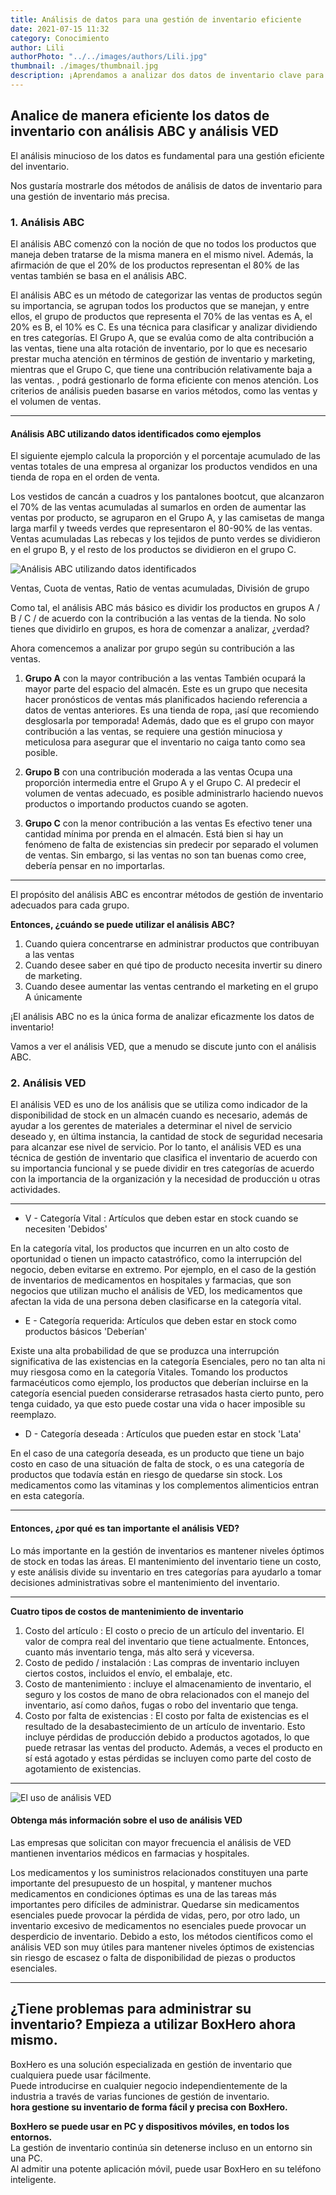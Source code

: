 ```yaml
---
title: Análisis de datos para una gestión de inventario eficiente
date: 2021-07-15 11:32
category: Conocimiento
author: Lili
authorPhoto: "../../images/authors/Lili.jpg"
thumbnail: ./images/thumbnail.jpg
description: ¡Aprendamos a analizar dos datos de inventario clave para una gestión de inventario precisa!
---
```


## Analice de manera eficiente los datos de inventario con análisis ABC y análisis VED

El análisis minucioso de los datos es fundamental para una gestión eficiente del inventario.

Nos gustaría mostrarle dos métodos de análisis de datos de inventario para una gestión de inventario más precisa.

### 1. Análisis ABC

El análisis ABC comenzó con la noción de que no todos los productos que maneja deben tratarse de la misma manera en el mismo nivel. Además, la afirmación de que el 20% de los productos representan el 80% de las ventas también se basa en el análisis ABC.

El análisis ABC es un método de categorizar las ventas de productos según su importancia, se agrupan todos los productos que se manejan, y entre ellos, el grupo de productos que representa el 70% de las ventas es A, el 20% es B, el 10% es C. Es una técnica para clasificar y analizar dividiendo en tres categorías. El Grupo A, que se evalúa como de alta contribución a las ventas, tiene una alta rotación de inventario, por lo que es necesario prestar mucha atención en términos de gestión de inventario y marketing, mientras que el Grupo C, que tiene una contribución relativamente baja a las ventas. , podrá gestionarlo de forma eficiente con menos atención. Los criterios de análisis pueden basarse en varios métodos, como las ventas y el volumen de ventas.

---

#### Análisis ABC utilizando datos identificados como ejemplos

El siguiente ejemplo calcula la proporción y el porcentaje acumulado de las ventas totales de una empresa al organizar los productos vendidos en una tienda de ropa en el orden de venta.

Los vestidos de cancán a cuadros y los pantalones bootcut, que alcanzaron el 70% de las ventas acumuladas al sumarlos en orden de aumentar las ventas por producto, se agruparon en el Grupo A, y las camisetas de manga larga marfil y tweeds verdes que representaron el 80-90% de las ventas. Ventas acumuladas Las rebecas y los tejidos de punto verdes se dividieron en el grupo B, y el resto de los productos se dividieron en el grupo C.

![Análisis ABC utilizando datos identificados](./images/1.png)

<invisible>
Ventas, Cuota de ventas, Ratio de ventas acumuladas, División de grupo
</invisible>

Como tal, el análisis ABC más básico es dividir los productos en grupos A / B / C / de acuerdo con la contribución a las ventas de la tienda. No solo tienes que dividirlo en grupos, es hora de comenzar a analizar, ¿verdad?

Ahora comencemos a analizar por grupo según su contribución a las ventas.

1. **Grupo A** con la mayor contribución a las ventas
También ocupará la mayor parte del espacio del almacén. Este es un grupo que necesita hacer pronósticos de ventas más planificados haciendo referencia a datos de ventas anteriores. Es una tienda de ropa, ¡así que recomiendo desglosarla por temporada! Además, dado que es el grupo con mayor contribución a las ventas, se requiere una gestión minuciosa y meticulosa para asegurar que el inventario no caiga tanto como sea posible.

2. **Grupo B** con una contribución moderada a las ventas
Ocupa una proporción intermedia entre el Grupo A y el Grupo C. Al predecir el volumen de ventas adecuado, es posible administrarlo haciendo nuevos productos o importando
productos cuando se agoten.

3. **Grupo C** con la menor contribución a las ventas
Es efectivo tener una cantidad mínima por prenda en el almacén. Está bien si hay un fenómeno de falta de existencias sin predecir por separado el volumen de ventas. Sin embargo, si las ventas no son tan buenas como cree, debería pensar en no importarlas.

---

El propósito del análisis ABC es encontrar métodos de gestión de inventario adecuados para cada grupo.

**Entonces, ¿cuándo se puede utilizar el análisis ABC?**

1. Cuando quiera concentrarse en administrar productos que contribuyan a las ventas
2. Cuando desee saber en qué tipo de producto necesita invertir su dinero de marketing.
3. Cuando desee aumentar las ventas centrando el marketing en el grupo A únicamente

¡El análisis ABC no es la única forma de analizar eficazmente los datos de inventario!

Vamos a ver el análisis VED, que a menudo se discute junto con el análisis ABC.

### 2. Análisis VED

El análisis VED es uno de los análisis que se utiliza como indicador de la disponibilidad de stock en un almacén cuando es necesario, además de ayudar a los gerentes de materiales a determinar el nivel de servicio deseado y, en última instancia, la cantidad de stock de seguridad necesaria para alcanzar ese nivel de servicio. Por lo tanto, el análisis VED es una técnica de gestión de inventario que clasifica el inventario de acuerdo con su importancia funcional y se puede dividir en tres categorías de acuerdo con la importancia de la organización y la necesidad de producción u otras actividades.

---

- V - Categoría Vital : Artículos que deben estar en stock cuando se necesiten 'Debidos'

En la categoría vital, los productos que incurren en un alto costo de oportunidad o tienen un impacto catastrófico, como la interrupción del negocio, deben evitarse en extremo. Por ejemplo, en el caso de la gestión de inventarios de medicamentos en hospitales y farmacias, que son negocios que utilizan mucho el análisis de VED, los medicamentos que afectan la vida de una persona deben clasificarse en la categoría vital.

- E - Categoría requerida:  Artículos que deben estar en stock como productos básicos 'Deberían'

Existe una alta probabilidad de que se produzca una interrupción significativa de las existencias en la categoría Esenciales, pero no tan alta ni muy riesgosa como en la categoría Vitales. Tomando los productos farmacéuticos como ejemplo, los productos que deberían incluirse en la categoría esencial pueden considerarse retrasados hasta cierto punto, pero tenga cuidado, ya que esto puede costar una vida o hacer imposible su reemplazo.

- D - Categoría deseada : Artículos que pueden estar en stock 'Lata'

En el caso de una categoría deseada, es un producto que tiene un bajo costo en caso de una situación de falta de stock, o es una categoría de productos que todavía están en riesgo de quedarse sin stock. Los medicamentos como las vitaminas y los complementos alimenticios entran en esta categoría.

---

#### Entonces, ¿por qué es tan importante el análisis VED?

Lo más importante en la gestión de inventarios es mantener niveles óptimos de stock en todas las áreas. El mantenimiento del inventario tiene un costo, y este análisis divide su inventario en tres categorías para ayudarlo a tomar decisiones administrativas sobre el mantenimiento del inventario.

---

**Cuatro tipos de costos de mantenimiento de inventario**

1. Costo del artículo : El costo o precio de un artículo del inventario. El valor de compra real del inventario que tiene actualmente. Entonces, cuanto más inventario tenga, más alto será y viceversa.
2. Costo de pedido / instalación : Las compras de inventario incluyen ciertos costos, incluidos el envío, el embalaje, etc.
3. Costo de mantenimiento : incluye el almacenamiento de inventario, el seguro y los costos de mano de obra relacionados con el manejo del inventario, así como daños, fugas o robo del inventario que tenga.
4. Costo por falta de existencias : El costo por falta de existencias es el resultado de la desabastecimiento de un artículo de inventario. Esto incluye pérdidas de producción debido a productos agotados, lo que puede retrasar las ventas del producto. Además, a veces el producto en sí está agotado y estas pérdidas se incluyen como parte del costo de agotamiento de existencias.

---

![El uso de análisis VED](./images/2.jpg)

#### Obtenga más información sobre el uso de análisis VED

Las empresas que solicitan con mayor frecuencia el análisis de VED mantienen inventarios médicos en farmacias y hospitales.

Los medicamentos y los suministros relacionados constituyen una parte importante del presupuesto de un hospital, y mantener muchos medicamentos en condiciones óptimas es una de las tareas más importantes pero difíciles de administrar. Quedarse sin medicamentos esenciales puede provocar la pérdida de vidas, pero, por otro lado, un inventario excesivo de medicamentos no esenciales puede provocar un desperdicio de inventario. Debido a esto, los métodos científicos como el análisis VED son muy útiles para mantener niveles óptimos de existencias sin riesgo de escasez o falta de disponibilidad de piezas o productos esenciales.

---

## ¿Tiene problemas para administrar su inventario? Empieza a utilizar BoxHero ahora mismo.

BoxHero es una solución especializada en gestión de inventario que cualquiera puede usar fácilmente.<br/>
Puede introducirse en cualquier negocio independientemente de la industria a través de varias funciones de gestión de inventario.<br/>
**hora gestione su inventario de forma fácil y precisa con BoxHero.**

<tip-box>

**BoxHero se puede usar en PC y dispositivos móviles, en todos los entornos.**<br/>
La gestión de inventario continúa sin detenerse incluso en un entorno sin una PC.<br/>
Al admitir una potente aplicación móvil, puede usar BoxHero en su teléfono inteligente.

</tip-box>
